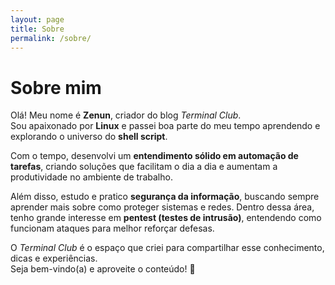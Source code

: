 ```yaml
---
layout: page
title: Sobre
permalink: /sobre/
---
```


# Sobre mim

Olá! Meu nome é **Zenun**, criador do blog *Terminal Club*.  
Sou apaixonado por **Linux** e passei boa parte do meu tempo aprendendo e explorando o universo do **shell script**.  

Com o tempo, desenvolvi um **entendimento sólido em automação de tarefas**, criando soluções que facilitam o dia a dia e aumentam a produtividade no ambiente de trabalho.  

Além disso, estudo e pratico **segurança da informação**, buscando sempre aprender mais sobre como proteger sistemas e redes. Dentro dessa área, tenho grande interesse em **pentest (testes de intrusão)**, entendendo como funcionam ataques para melhor reforçar defesas.  

O *Terminal Club* é o espaço que criei para compartilhar esse conhecimento, dicas e experiências.  
Seja bem-vindo(a) e aproveite o conteúdo! 🚀
